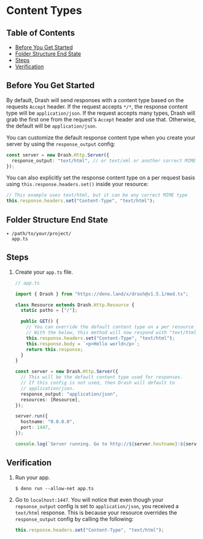 # Content Types

## Table of Contents

- [Before You Get Started](#before-you-get-started)
- [Folder Structure End State](#folder-structure-end-state)
- [Steps](#steps)
- [Verification](#verification)

## Before You Get Started

By default, Drash will send responses with a content type based on the requests
`Accept` header. If the request accepts `*/*`, the response content type will be
`application/json`. If the request accepts many types, Drash will grab the first
one from the request's `Accept` header and use that. Otherwise, the default will
be `application/json`.

You can customize the default response content type when you create your server
by using the `response_output` config:

```typescript
const server = new Drash.Http.Server({
  response_output: "text/html", // or text/xml or another correct MIME type
});
```

You can also explicitly set the response content type on a per request basis
using `this.response.headers.set()` inside your resource:

```typescript
// This example uses text/html, but it can be any correct MIME type
this.response.headers.set("Content-Type", "text/html");
```

## Folder Structure End State

```text
▾ /path/to/your/project/
  app.ts
```

## Steps

1. Create your `app.ts` file.

    ```typescript
    // app.ts

    import { Drash } from "https://deno.land/x/drash@v1.5.1/mod.ts";

    class Resource extends Drash.Http.Resource {
      static paths = ["/"];

      public GET() {
        // You can override the default content type on a per resource method basis.
        // With the below, this method will now respond with "text/html" being the content type.
        this.response.headers.set("Content-Type", "text/html");
        this.response.body = `<p>Hello world</p>`;
        return this.response;
      }
    }

    const server = new Drash.Http.Server({
      // This will be the default content type used for responses.
      // If this config is not used, then Drash will default to
      // application/json.
      response_output: "application/json",
      resources: [Resource],
    });

    server.run({
      hostname: "0.0.0.0",
      port: 1447,
    });

    console.log(`Server running. Go to http://${server.hostname}:${server.port}.`);
    ```

## Verification

1. Run your app.

    ```shell
    $ deno run --allow-net app.ts
    ```

2. Go to `localhost:1447`. You will notice that even though your
   `repsonse_output` config is set to `application/json`, you received a
   `text/html` response. This is because your resource overrides the
   `response_output` config by calling the following:

    ```typescript
    this.response.headers.set("Content-Type", "text/html");
    ```
